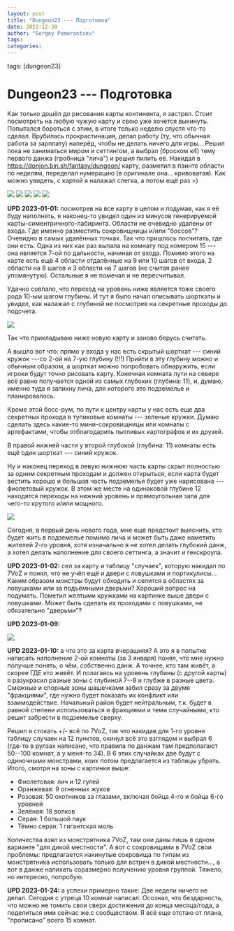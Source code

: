 ```yaml
---
layout: post
title: "Dungeon23 --- Подготовка"
date: 2022-12-30
author: "Sergey Pomerantsev"
tags:
categories:
---
```

tags: [dungeon23]

# Dungeon23 --- Подготовка

Как только дошёл до рисования карты континента, я застрял. Стоит посмотреть на любую чужую карту и свою уже хочется выкинуть. Попытался бороться с этим, в итоге только неделю спустя что-то сделал. Врубилась прокрастинация, делал работу (ту, что обычная работа за зарплату) наперёд, чтобы не делать ничего для игры... Решил пока не заниматься миром и сеттингом, а выбрал (броском к4) тему первого данжа (гробница "лича") и решил пилить её. Накидал в https://donjon.bin.sh/fantasy/dungeon/ карту, разметил в пэинте области по неделям, переделал нумерацию (в оригинале она... кривоватая). Как можно увидеть, с картой я налажал слегка, а потом ещё раз =)

![](/images/dungeon23/start/_1.jpeg)
![](/images/dungeon23/start/_2.jpg)
![](/images/dungeon23/start/_3.jpg)
![](/images/dungeon23/start/_4.jpg)
![](/images/dungeon23/start/_5.png)

**UPD 2023-01-01:** посмотрев на все карту в целом и подумав, как я её буду наполнять, я наконец-то увидел один из минусов генерируемой карты-симентричного-лабиринта. Области не очевидно удалены от входа. Где именно разместить сокровищницы и/или "боссов"? Очевидно в самых удалённых точках. Так что пришлось посчитать, где они есть. Одна из них как раз выпала на комнату под номером 15 --- она является 7-ой по дальности, начиная от входа. Помимо этого на карте есть ещё 4 области отдалённые на 9 или 10 шагов от входа, 2 области на 8 шагов и 3 области на 7 шагов (не считая ранее упомянутую). Остальные я не помечал и не пересчитывал.

Удачно совпало, что переход на уровень ниже является тоже своего рода 10-ым шагом глубины. И тут я было начал описывать шорткаты и увидел, как налажал с глубиной не посмотрев на секретные проходы до подсчета.

![](/images/dungeon23/start/_6.png)

Так что прикладываю ниже новую карту и заново берусь считать.

А вышло вот что: прямо у входа у нас есть скрытый шорткат --- синий кружок ---со 2-ой на 7-ую глубину (!!!) Прийти в эту глубину можно и обычным образом, а шорткат можно попробовать обнаружить, если игроки будут точно рисовать карту. Конечная комната пути на севере всё равно получается одной из самых глубоких (глубина: 11), и, думаю, именно туда я запихну лича, для которого это подземелье и планировалось.

Кроме этой босс-рум, по пути к центру карты у нас есть еще два секретных прохода в тупиковые комнаты --- зеленые кружки. Думаю сделать здесь какие-то мини-сокровищницы или комнаты с артефактами, чтобы отблагодарить пытливых картографов и их друзей.

В правой нижней части у второй глубокой (глубина: 11) комнаты есть ещё один шорткат --- синий кружок.

Ну и наконец переход в левую нижнюю часть карты скрыт полностью за одним секретным проходам и должен открыться, если карта будет вестить хорошо и большая часть подземелья будет уже нарисована --- фиолетовый кружок. В этом же месте на одинаковой глубине 12 находятся переходы на нижний уровень и прямоугольная зала для чего-то крутого и/или мощного.

![](/images/dungeon23/start/_7.png)

Сегодня, в первый день нового года, мне ещё предстоит выяснить, кто будет жить в подземелье помимо лича и может быть даже наметить жителей 2-го уровня, хотя изначально я не хотел делать глубокий данж, а хотел делать наполнение для своего сеттинга, а значит и гекскроула.

**UPD 2023-01-02:** сел за карту и таблицу "случаек", которую накидал по 7VoZ и понял, что не учёл ещё и двери с ловушками и портикулисы... Каким образом монстры будут обходить и селится в областях за ловушками или за подъёмными дверьми? Хороший вопрос на подумать. Пометил желтыми кружками на картинке выше двери с ловушками. Может быть сделать их проходами с ловушками, не обязательно "дверьми"?

**UPD 2023-01-09:**

![](/images/dungeon23/start/_8.png)

**UPD 2023-01-10:** а что это за карта вчерашняя? А это я в попытке написать наполнение 2-ой комнаты (за 3 января) понял, что мне нужно получше понять, о чём, собственно данж. А точнее, кто там живёт, а скорее ГДЕ кто живёт. И полагаясь на уровень глубины (с другой карты) я разукрасил разные зоны с глубиной 7--8 и глубже в разные цвета. Смежные и спорные зоны шашечками забил сразу за двумя "фракциями", где нужно будет показать их конфликт или взаимодействие. Начальный район будет нейтральным, т.к. будет в равной степени использоваться и фракциями и теми случайными, кто решит забрести в подземелье сверху.

Решил я стокать +/- всё по 7VoZ, так что накидав для 1-го уровня таблицу случаек на 12 пунктов, окинул всё это взглядом и выбрал 6 (где-то в рулзах написано, что правила по данжам там предполагают 50--100 комнат, а у меня-то 34). В 6 этих случайках две будут с одиночными монстрами, коих потом предлагается из таблицы убрать. Итого, смотря на зоны с картинки выше:

- Фиолетовая: лич и 12 гулей
- Оранжевая: 9 огненных жуков
- Розовая: 50 охотников за глазами, включая бойца 4-го и бойца 6-го уровней
- Зелёная: 18 волков
- Серая: 1 большой паук
- Тёмно серая: 1 гигантская моль

Количества взял из монстрятника 7VoZ, там они даны лишь в одном варианте "для дикой местности". А вот с сокровищами в 7VoZ свои проблемы: предлагается накинутые сокровища по типам из монстрятника использовать только для встреч в дикой местности..., а вот в данже напихать соразмерно получению уровня группой. Тяжело, но интересно, попробую.

**UPD 2023-01-24:** а успехи примерно такие: Две недели ничего не делал. Сегодня с утреца 10 комнат написал. Осознал, что бездарность, что можно не томить свои сверх достижения до конца месяца/года, а поделиться ими сейчас же.с сообществом. Я всё еще отстаю от плана, "прописано" всего 15 комнат.
